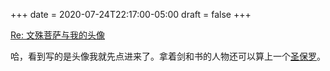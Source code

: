 +++
date = 2020-07-24T22:17:00-05:00
draft = false
+++

<a class="u-in-reply-to" href="https://yihui.org/cn/2020/02/manjushri/">Re: 文殊菩萨与我的头像</a>

哈，看到写的是头像我就先点进来了。拿着剑和书的人物还可以算上一个[圣保罗](https://en.wikipedia.org/wiki/File:Attributed%5Fto%5FLucas%5Fvan%5FLeyden%5F001.jpg)。
